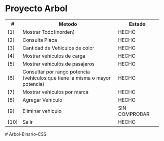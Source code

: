 <table>
    <thead><h1>Proyecto Arbol</h1></thead>
    <tbody>
        <tr>
            <th>#</th>
            <th>Metodo</th>
            <th>Estado</th>
        </tr>
        <tr><td>[1]</td><td>Mostrar Todo(inorden)</td><td>HECHO</td></tr> 
        <tr><td>[2]</td><td>Consulta Placa</td><td>HECHO</td></tr> 
        <tr><td>[3]</td><td>Cantidad de Vehiculos de color</td><td>HECHO</td></tr> 
        <tr><td>[4]</td><td>Mostrar vehiculos de carga</td><td>HECHO</td></tr> 
        <tr><td>[5]</td><td>Mostrar vehiculos de pasajeros</td><td>HECHO</td></tr> 
        <tr><td>[6]</td><td>Consultar por rango potencia<br>(vehiculos que tiene la misma o mayor potencia)</td><td>HECHO</td></tr> 
        <tr><td>[7]</td><td>Mostrar vehiculos por marca</td><td>HECHO</td></tr> 
        <tr><td>[8]</td><td>Agregar Vehiculo</td><td>HECHO</td></tr> 
        <tr><td>[9]</td><td>Eliminar vehiculo</td><td>SIN COMPROBAR</td></tr> 
        <tr><td>[10]</td><td>Salir</td><td>HECHO</td></tr> 
    </tbody>
</table># Arbol-Binario-CSS

